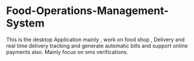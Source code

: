 # Food-Operations-Management-System
This is the desktop Application mainly , work on food shop , Delivery and real time delivery tracking and generate automatic bills and support online payments also.
Mainly focus on sms verifications.
